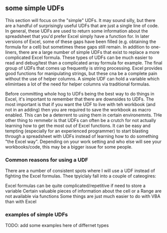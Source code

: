 ## some simple UDFs

This section will focus on the "simple" UDFs.  It may sound silly, but there are a handful of surprisingly useful UDFs that are just a single line of code.  In general, these UDFs are used to return some information about the spreadsheet that you'd prefer Excel simply have a function for.  In later versions of Excel, some of these gaps have been filled (e.g. obtaining the formula for a cell) but sometimes these gaps still remain.  In addition to one-liners, there are a large number of simple UDFs that exist to replace a more complicated Excel formula.  These types of UDFs can be much easier to read and debug/test than a complicated array formula for example.  The final group of UDFs that comes up frequently is string processing.  Excel provides good functions for manipulating strings, but these cna be a complete pain without the use of helper columns.  A simple UDF can hold a variable which elimintaes a lot of the need for helper columns via traditional formulas.

Before committing whole hog to UDFs being the best way to do things in Excel, it's important to remember that there are downsides to UDFs.  The most important is that if you want the UDF to live with teh workbook (and not in an adding) then you are required to save the workbook as macro enabled.  This can be a deterrent to using them in certain environemnts.  THe other thing to remmebr is that UDFs can often be a crutch for not actually learning how to get the most out of Excel functions.  It can be easy and tempting (especially for an experienced programmer) to start blasting through a spreadsheet with UDFs instead of learning how to do something "the Excel way".  Depending on your work setting and who else will see your workbooks/code, this may be a bigger issue for some people.

### Common reasons for using a UDF

There are a number of consistent spots where I will use a UDF instead of fighting the Excel formulas.  Thee tpyiclaly fall into a couple of cateogires:

Excel formulas can be quite complicated/repetitive if need to store a variable
Certain valuable pieces of information about the cell or a Range are not available via functions
Some things are just much easier to do with VBA than with Excel

### examples of simple UDFs

TODO: add some examples here of differnet types
